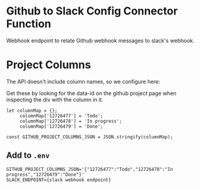 # Github to Slack Config Connector Function

Webhook endpoint to relate Github webhook messages to slack's webhook.

# Project Columns

The API doesn't include column names, so we configure here:

Get these by looking for the data-id on the github project page when inspecting the div with the column in it.

```
let columnMap = {};
     columnMap['12726477'] = 'Todo';
     columnMap['12726478'] = 'In progress';
     columnMap['12726479'] = 'Done';

const GITHUB_PROJECT_COLUMNS_JSON = JSON.stringify(columnMap);
```

## Add to `.env`

```
GITHUB_PROJECT_COLUMNS_JSON='{"12726477":"Todo","12726478":"In progress","12726479":"Done"}'
SLACK_ENDPOINT={slack webhook endpoint}
```


